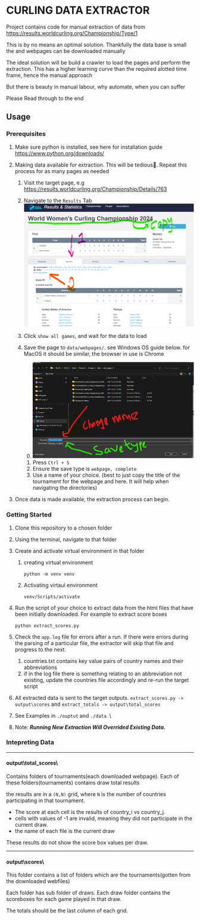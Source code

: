 # CURLING DATA EXTRACTOR

Project contains code for manual extraction of data from https://results.worldcurling.org/Championship/Type/1

This is by no means an optimal solution. Thankfully the data base is small the and webpages can be downloaded manually

The ideal solution will be build a crawler to load the pages and perform the extraction. This has a higher learning curve than the required alotted time frame, hence the manual approach

But there is beauty in manual labour, why automate, when you can suffer

Please Read through to the end

## Usage


### Prerequisites

1. Make sure python is installed, see here for installation guide https://www.python.org/downloads/

2. Making data available for extraction. This will be tedious🥲. Repeat this process for as many pages as needed


    1. Visit the target page, e.g https://results.worldcurling.org/Championship/Details/763

    2. Navigate to the `Results` Tab
        ![alt text](/images/image1.png)
    3. Click `show all games`, and wait for the data to load
    4. Save the page to `data/webpages/`. see Windows OS guide below. for MacOS it should be similar, the browser in use is Chrome
        
        0. ![alt text](/images/image2.png)
        1. Press `Ctrl + S`
        2. Ensure the save type is `webpage, complete`
        3. Use a name of your choice. (best to just copy the title of the tournament for the webpage and here. It will help when navigating the directories)

3. Once data is made available, the extraction process can begin.

### Getting Started

1. Clone this repository to a chosen folder
2. Using the terminal, navigate to that folder
3. Create and activate virtual environment in that folder

    1. creating virtual environment
        ```commadLine
        python -m venv venv
        ```
    2. Activating virtaul environment
        ```commandLine
        venv/Scripts/activate
        ```
4. Run the script of your choice to extract data from the html files that have been initially downloaded. For example to extract score boxes 
    ```commandLine
    python extract_scores.py
    ```
5. Check the `app.log` file for errors after a run. If there were errors during the parsing of a particular file, the extractor will skip that file and progress to the next.

    1. countries.txt contains key value pairs of country names and their abbreviations
    2. if in the log file there is something relating to an abbreviation not existing, update the countries file accordingly and re-run the target script

6. All extracted data is sent to the target outputs. `extract_scores.py -> output\scores` and `extract_totals -> output\total_scores`

7. See Examples in `./ouptut` and `./data`. \
8. Note: *__Running New Extraction Will Overrided Existing Data.__*


### Intepreting Data

---

#### output\total_scores\
Contains folders of tournaments(each downloaded webpage). Each of these folders(tournaments) contains draw total results

the results are in a `(N,N)` grid, where `N` is the number of countries participating in that tournament.
- The score at each cell is the results of country_i vs country_j. 
- cells with values of -1 are invalid, meaning they did not participate in the current draw.
- the name of each file is the current draw

These results do not show the score box values per draw.

---

#### output\scores\
This folder contains a list of folders which are the tournaments(gotten from the downloaded webfiles)

Each folder has sub folder of draws.
Each draw folder contains the scoreboxes for each game played in that draw.

The totals should be the last column of each grid.